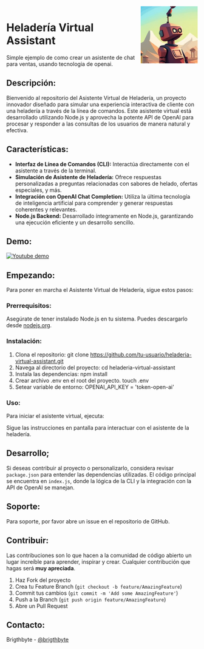 <img src="https://github.com/damiancipolat/node-gpt-ice-cream-bot/blob/main/logo.jpeg?raw=true" width="150px" align="right" />

# Heladería Virtual Assistant

Simple ejemplo de como crear un asistente de chat para ventas, usando tecnologia de openai.

## Descripción:

Bienvenido al repositorio del Asistente Virtual de Heladería, un proyecto innovador diseñado para simular una experiencia interactiva de cliente con una heladería a través de la línea de comandos. Este asistente virtual está desarrollado utilizando Node.js y aprovecha la potente API de OpenAI para procesar y responder a las consultas de los usuarios de manera natural y efectiva.

## Características:

- **Interfaz de Línea de Comandos (CLI):** Interactúa directamente con el asistente a través de la terminal.
- **Simulación de Asistente de Heladería:** Ofrece respuestas personalizadas a preguntas relacionadas con sabores de helado, ofertas especiales, y más.
- **Integración con OpenAI Chat Completion:** Utiliza la última tecnología de inteligencia artificial para comprender y generar respuestas coherentes y relevantes.
- **Node.js Backend:** Desarrollado íntegramente en Node.js, garantizando una ejecución eficiente y un desarrollo sencillo.

## Demo:

[![Youtube demo](https://img.youtube.com/vi/wfg8oRGHwis/maxresdefault.jpg)](https://www.youtube.com/watch?v=wfg8oRGHwis&ab_channel=damiancipolat)

## Empezando:

Para poner en marcha el Asistente Virtual de Heladería, sigue estos pasos:

### Prerrequisitos:

Asegúrate de tener instalado Node.js en tu sistema. Puedes descargarlo desde [nodejs.org](https://nodejs.org/).

### Instalación:

1. Clona el repositorio:
   git clone https://github.com/tu-usuario/heladeria-virtual-assistant.git
2. Navega al directorio del proyecto:
   cd heladeria-virtual-assistant
3. Instala las dependencias:
   npm install
4. Crear archivo .env en el root del proyecto.
   touch .env
5. Setear variable de entorno:
   OPENAI_API_KEY = 'token-open-ai'

### Uso:

Para iniciar el asistente virtual, ejecuta:

Sigue las instrucciones en pantalla para interactuar con el asistente de la heladería.

## Desarrollo;

Si deseas contribuir al proyecto o personalizarlo, considera revisar `package.json` para entender las dependencias utilizadas. El código principal se encuentra en `index.js`, donde la lógica de la CLI y la integración con la API de OpenAI se manejan.

## Soporte:

Para soporte, por favor abre un issue en el repositorio de GitHub.

## Contribuir:

Las contribuciones son lo que hacen a la comunidad de código abierto un lugar increíble para aprender, inspirar y crear. Cualquier contribución que hagas será **muy apreciada**.

1. Haz Fork del proyecto
2. Crea tu Feature Branch (`git checkout -b feature/AmazingFeature`)
3. Commit tus cambios (`git commit -m 'Add some AmazingFeature'`)
4. Push a la Branch (`git push origin feature/AmazingFeature`)
5. Abre un Pull Request

## Contacto:

Brigthbyte - [@brigthbyte](https://twitter.com/brigthbyte)
